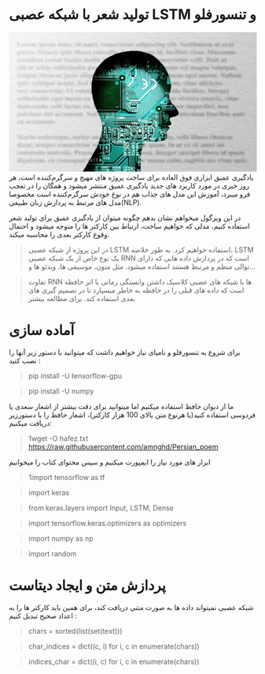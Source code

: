 # تولید شعر با شبکه عصبی LSTM و تنسورفلو
![](1.jpg)
یادگیری عمیق ابزاری فوق العاده برای ساخت پروژه های مهیج و سرگرم‌کننده است، هر روز خبری در مورد کاربرد های جدید یادگیری عمیق منتشر میشود و همگان را در تعجب فرو میبرد، آموزش این مدل های جذاب هم در نوع خودش سرگرم‌کننده است مخصوصا مدل های مرتبط به پردازش زبان طبیعی(NLP).

در این ویرگول میخواهم نشان بدهم چگونه میتوان از یادگیری عمیق برای تولید شعر استفاده کنیم، مدلی که خواهیم ساخت، ارتباط بین کارکتر ها را متوجه میشود و احتمال وقوع کارکتر بعدی را محاسبه میکند.
> در این پروژه از شبکه عصبی LSTM استفاده خواهیم کرد. به طور خلاصه، LSTM یک نوع خاص از یک شبکه عصبی RNN است که در پردازش داده هایی که دارای توالی منظم و مرتبط هستند استفاده میشود. مثل متون، موسیقی ها، ویدئو ها و...

> تفاوت RNN ها با شبکه های عصبی کلاسیک داشتن وابستگی زمانی یا اثر حافظه است که داده های قبلی را در حافظه به خاطر میسپارد تا در تصمیم گیری های بعدی استفاده کند.
برای مطالعه بیشتر
# آماده سازی
برای شروع به تنسورفلو و نامپای نیاز خواهیم داشت که میتوانید با دستور زیر آنها را نصب کنید :
> pip install -U tensorflow-gpu


> pip install -U numpy


ما از دیوان حافظ استفاده میکنیم اما میتوانید برای دقت بیشتر از اشعار سعدی یا فردوسی استفاده کنید(یا هرنوع متن بالای 100 هزار کارکتر)، اشعار حافظ را با 
دستورزیر دریافت میکنیم:
> 1wget -O hafez.txt https://raw.githubusercontent.com/amnghd/Persian_poem




ابزار های مورد نیاز را ایمپورت میکنیم و سپس محتوای کتاب را میخوانیم


 
> 1import tensorflow as tf


> import keras


> from keras.layers import  Input, LSTM, Dense


> import tensorflow.keras.optimizers as optimizers


> import numpy as np


> import random




# پردازش متن و ایجاد دیتاست

شبکه عصبی نمیتواند داده ها به صورت متنی دریافت کند، برای همین باید کارکتر ها را به اعداد صحیح تبدیل کنیم :

> chars = sorted(list(set(text)))


>  char_indices = dict((c, i) for i, c in enumerate(chars))


> indices_char = dict((i, c) for i, c in enumerate(chars))






